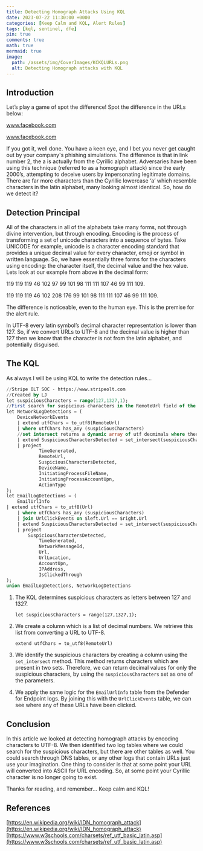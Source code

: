 ```yaml
---
title: Detecting Homograph Attacks Using KQL
date: 2023-07-22 11:30:00 +0000
categories: [Keep Calm and KQL, Alert Rules]
tags: [kql, sentinel, dfe]
pin: true
comments: true
math: true
mermaid: true
image:
  path: /assets/img/CoverImages/KCKQLURLs.png
  alt: Detecting Homograph attacks with KQL
---
```


## Introduction

Let’s play a game of spot the difference! Spot the difference in the URLs below:

> 
 www.facebook.com

 www.fаcebook.com
> 

If you got it, well done. You have a keen eye, and I bet you never get caught out by your company's phishing simulations. The difference is that in link number 2, the a is actually from the Cyrillic alphabet. Adversaries have been using this technique (referred to as a homograph attack) since the early 2000’s, attempting to deceive users by impersonating legitimate domains. There are far more characters than the Cyrillic lowercase ‘a’ which resemble characters in the latin alphabet, many looking almost identical. So, how do we detect it?

## Detection Principal

All of the characters in all of the alphabets take many forms, not through divine intervention, but through encoding. Encoding is the process of transforming a set of unicode characters into a sequence of bytes. Take UNICODE for example, unicode is a character encoding standard that provides a unique decimal value for every character, emoji or symbol in written language. So, we have essentially three forms for the characters using encoding: the character itself, the decimal value and the hex value. Lets look at our example from above in the decimal form:

> 
 119 119 119 46 102 97 99 101 98 111 111 107 46 99 111 109.
 
 119 119 119 46 102 208 176 99 101 98 111 111 107 46 99 111 109.
>

The difference is noticeable, even to the human eye. This is the premise for the alert rule. 

In UTF-8 every latin symbol’s decimal character representation is lower than 127. So, if we convert URLs to UTF-8 and the decimal value is higher than 127 then we know that the character is not from the latin alphabet, and potentially disguised. 

## The KQL

As always I will be using KQL to write the detection rules…

```sql
//Stripe OLT SOC - https://www.stripeolt.com
//Created by LJ
let suspiciousCharacters = range(127,1327,1);
//First search for suspicious characters in the RemoteUrl field of the DeviceNetworkEvents table
let NetworkLogDetections = (
    DeviceNetworkEvents
    | extend utfChars = to_utf8(RemoteUrl)
    | where utfChars has_any (suspiciousCharacters)
    //set intersect returns a dynamic array of utf decmimals where there is overlap in the criteria
    | extend SuspiciousCharactersDetected = set_intersect(suspiciousCharacters, utfChars)
    | project
            TimeGenerated,
            RemoteUrl,
            SuspiciousCharactersDetected,
            DeviceName,
            InitiatingProcessFileName,
            InitiatingProcessAccountUpn,
            ActionType
);
let EmailLogDetections = (
    EmailUrlInfo
| extend utfChars = to_utf8(Url)
    | where utfChars has_any (suspiciousCharacters)
    | join UrlClickEvents on $left.Url == $right.Url
    | extend SuspiciousCharactersDetected = set_intersect(suspiciousCharacters, utfChars)
    | project
        SuspiciousCharactersDetected,
            TimeGenerated,
            NetworkMessageId,
            Url,
            UrlLocation,
            AccountUpn,
            IPAddress,
            IsClickedThrough
);
union EmailLogDetections, NetworkLogDetections
```

1. The KQL determines suspicious characters as letters between 127 and 1327. 
    
    `let suspiciousCharacters = range(127,1327,1);`
    
2. We create a column which is a list of decimal numbers. We retrieve this list from converting a URL to UTF-8.
    
    `extend utfChars = to_utf8(RemoteUrl)` 

3. We identify the suspicious characters by creating a column using the `set_intersect` method. This method returns characters which are present in two sets. Therefore, we can return decimal values for only the suspicious characters, by using the `suspiciousCharacters` set as one of the parameters.

4. We apply the same logic for the `EmailUrlInfo` table from the Defender for Endpoint logs. By joining this with the `UrlClickEvents` table, we can see where any of these URLs have been clicked.

## Conclusion

In this article we looked at detecting homograph attacks by encoding characters to UTF-8. We then identified two log tables where we could search for the suspicious characters, but there are other tables as well. You could search through DNS tables, or any other logs that contain URLs just use your imagination. One thing to consider is that at some point your URL will converted into ASCII for URL encoding. So, at some point your Cyrillic character is no longer going to exist. 

Thanks for reading, and remember… Keep calm and KQL!

## References

[https://en.wikipedia.org/wiki/IDN_homograph_attack](https://en.wikipedia.org/wiki/IDN_homograph_attack)
[https://www.w3schools.com/charsets/ref_utf_basic_latin.asp](https://www.w3schools.com/charsets/ref_utf_basic_latin.asp)
